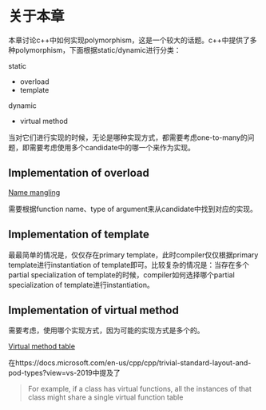 # 关于本章

本章讨论c++中如何实现polymorphism，这是一个较大的话题。c++中提供了多种polymorphism，下面根据static/dynamic进行分类：

static

- overload
- template

dynamic

- virtual method

当对它们进行实现的时候，无论是哪种实现方式，都需要考虑one-to-many的问题，即需要考虑使用多个candidate中的哪一个来作为实现。

## Implementation of overload 

[Name mangling](https://en.wikipedia.org/wiki/Name_mangling)

需要根据function name、type of argument来从candidate中找到对应的实现。

## Implementation of template

最最简单的情况是，仅仅存在primary template，此时compiler仅仅根据primary template进行instantiation of template即可。比较复杂的情况是：当存在多个partial specialization of template的时候，compiler如何选择哪个partial specialization of template进行instantiation。

## Implementation of virtual method

需要考虑，使用哪个实现方式，因为可能的实现方式是多个的。

[Virtual method table](https://en.wikipedia.org/wiki/Virtual_method_table)

在https://docs.microsoft.com/en-us/cpp/cpp/trivial-standard-layout-and-pod-types?view=vs-2019中提及了

> For example, if a class has virtual functions, all the instances of that class might share a single virtual function table
